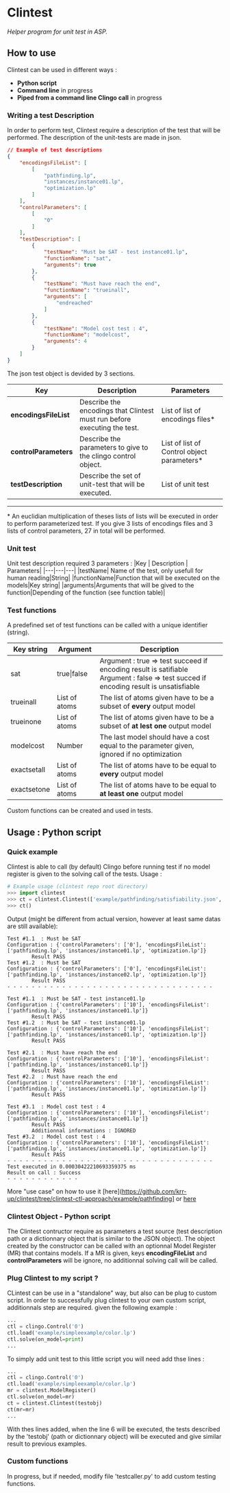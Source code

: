 # Clintest 
*Helper program for unit test in ASP.*
## How to use
Clintest can be used in different ways :
- **Python script**
- **Command line** in progress
- **Piped from a command line Clingo call** in progress

### Writing a test Description
In order to perform test, Clintest require a description of the test that will be performed. The description of the unit-tests are made in json.
```json
// Example of test descriptions
{
    "encodingsFileList": [
        [
            "pathfinding.lp",
            "instances/instance01.lp",
            "optimization.lp"
        ]
    ],
    "controlParameters": [
        [
            "0"
        ]
    ],
    "testDescription": [
        {
            "testName": "Must be SAT - test instance01.lp",
            "functionName": "sat",
            "arguments": true
        },
        {
            "testName": "Must have reach the end",
            "functionName": "trueinall",
            "arguments": [
                "endreached"
            ]
        },
        {
            "testName": "Model cost test : 4",
            "functionName": "modelcost",
            "arguments": 4
        }
    ]
}
```

The json test object is devided by 3 sections.

|Key | Description| Parameters|
|-------|---------|---|
|**encodingsFileList** |Describe the encodings that Clintest must run before executing the test.| List of list of encodings files*|
|**controlParameters** |Describe the parameters to give to the clingo control object.| List of list of Control object parameters*| 
|**testDescription** |Describe the set of unit-test that will be executed.| List of unit test|
---
\* An euclidian multiplication of theses lists of lists will be executed in order to perform parameterized test. If you give 3 lists of encodings files and 3 lists of control parameters, 27 in total will be performed.

### Unit test
Unit test description required 3 parameters :
|Key | Description | Parameters|
|---|---|---|
|testName| Name of the test, only usefull for human reading|String|
|functionName|Function that will be executed on the models|Key string|
|arguments|Arguments that will be gived to the function|Depending of the function (see function table)|

### Test functions
A predefined set of test functions can be called with a unique identifier (string).

|Key string|Argument|Description|
|----------|---------|-----------|
|sat       |true\|false| Argument : true => test succeed if encoding result is satifiable <br>Argument : false => test succed if encoding result is unsatisfiable|
|trueinall|List of atoms|The list of atoms given have to be a subset of **every** output model|
|trueinone|List of atoms|The list of atoms given have to be a subset of **at lest one** output model|
|modelcost |Number| The last model should have a cost equal to the parameter given, ignored if no optimization|
|exactsetall|List of atoms|The list of atoms have to be equal to  **every** output model|
|exactsetone|List of atoms|The list of atoms have to be equal to  **at least one** output model|


Custom functions can be created and used in tests.

## Usage : Python script
### Quick example
Clintest is able to call (by default) Clingo before running test if no model register is given to the solving call of the tests.
Usage :

```python
# Example usage (clintest repo root directory)
>>> import clintest
>>> ct = clintest.Clintest(['example/pathfinding/satisfiability.json', 'example/pathfinding/test_instance01.json'])
>>> ct()
```
Output (might be different from actual version, however at least same datas are still available):
```console
Test #1.1  : Must be SAT
Configuration : {'controlParameters': ['0'], 'encodingsFileList': ['pathfinding.lp', 'instances/instance01.lp', 'optimization.lp']}
        Result PASS
Test #1.2  : Must be SAT
Configuration : {'controlParameters': ['0'], 'encodingsFileList': ['pathfinding.lp', 'instances/instance02.lp', 'optimization.lp']}
        Result PASS
- - - - - - - - - - - - - - - - - - - - - - - - - - - - - - - - - -

Test #1.1  : Must be SAT - test instance01.lp
Configuration : {'controlParameters': ['10'], 'encodingsFileList': ['pathfinding.lp', 'instances/instance01.lp']}
        Result PASS
Test #1.2  : Must be SAT - test instance01.lp
Configuration : {'controlParameters': ['10'], 'encodingsFileList': ['pathfinding.lp', 'instances/instance01.lp', 'optimization.lp']}
        Result PASS

Test #2.1  : Must have reach the end
Configuration : {'controlParameters': ['10'], 'encodingsFileList': ['pathfinding.lp', 'instances/instance01.lp']}
        Result PASS
Test #2.2  : Must have reach the end
Configuration : {'controlParameters': ['10'], 'encodingsFileList': ['pathfinding.lp', 'instances/instance01.lp', 'optimization.lp']}
        Result PASS

Test #3.1  : Model cost test : 4
Configuration : {'controlParameters': ['10'], 'encodingsFileList': ['pathfinding.lp', 'instances/instance01.lp']}
        Result PASS
        Additionnal informations : IGNORED
Test #3.2  : Model cost test : 4
Configuration : {'controlParameters': ['10'], 'encodingsFileList': ['pathfinding.lp', 'instances/instance01.lp', 'optimization.lp']}
        Result PASS
- - - - - - - - - - - - - - - - - - - - - - - - - - - - - - - - - -
Test executed in 0.00030422210693359375 ms
Result on call : Success
- - - - - - - - - - - -
```

More "use case" on how to use it [here](https://github.com/krr-up/clintest/tree/clintest-ctl-approach/example/pathfinding] or [here](https://github.com/krr-up/clintest/tree/clintest-ctl-approach/example/constexample)

### Clintest Object - Python script
The Clintest contructor require as parameters a test source (test description path or a dictionnary object that is similar to the JSON object).
The object created by the constructor can be called with an optionnal Model Register (MR) that contains models. If a MR is given, keys **encodingFileList** and **controlParameters** will be ignore, no additionnal solving call will be called.



### Plug Clintest to my script ?
CLintest can be use in a "standalone" way, but also can be plug to custom script. In order to successfully plug clintest to your own custom script, additionnals step are required. given the following example :
```python
...
ctl = clingo.Control('0')
ctl.load('example/simpleexample/color.lp')
ctl.solve(on_model=print)
...
```
To simply add unit test to this little script you will need add thse lines :

```python
...
ctl = clingo.Control('0')
ctl.load('example/simpleexample/color.lp')
mr = clintest.ModelRegister()
ctl.solve(on_model=mr)
ct = clintest.Clintest(testobj)
ct(mr=mr)
...
```

With thes lines added, when the line 6 will be executed, the tests described by the 'testobj' (path or dictionnary object) will be executed and give similar result to previous examples.

### Custom functions
In progress, but if needed, modify file 'testcaller.py' to add custom testing functions. 
